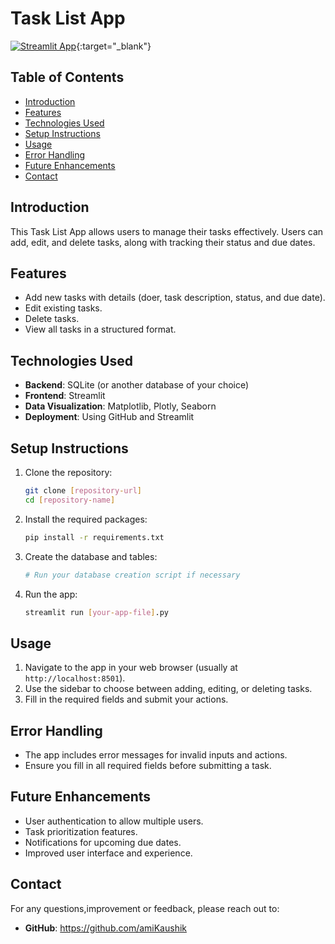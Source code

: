 # Task List App
[![Streamlit App](https://streamlit.io/images/brand/streamlit-logo-primary-colormark-lighttext.png)](https://kashiekay-apptasklistapp-vnauntoopa4wjdqi8yi2ws.streamlit.app/){:target="_blank"}
## Table of Contents
- [Introduction](#introduction)
- [Features](#features)
- [Technologies Used](#technologies-used)
- [Setup Instructions](#setup-instructions)
- [Usage](#usage)
- [Error Handling](#error-handling)
- [Future Enhancements](#future-enhancements)
- [Contact](#contact)

## Introduction
This Task List App allows users to manage their tasks effectively. Users can add, edit, and delete tasks, along with tracking their status and due dates.

## Features
- Add new tasks with details (doer, task description, status, and due date).
- Edit existing tasks.
- Delete tasks.
- View all tasks in a structured format.

## Technologies Used
- **Backend**: SQLite (or another database of your choice)
- **Frontend**: Streamlit
- **Data Visualization**: Matplotlib, Plotly, Seaborn
- **Deployment**: Using GitHub and Streamlit

## Setup Instructions
1. Clone the repository:
   ```bash
   git clone [repository-url]
   cd [repository-name]
   ```

2. Install the required packages:
   ```bash
   pip install -r requirements.txt
   ```

3. Create the database and tables:
   ```python
   # Run your database creation script if necessary
   ```

4. Run the app:
   ```bash
   streamlit run [your-app-file].py
   ```
## Usage
1. Navigate to the app in your web browser (usually at `http://localhost:8501`).
2. Use the sidebar to choose between adding, editing, or deleting tasks.
3. Fill in the required fields and submit your actions.

## Error Handling
- The app includes error messages for invalid inputs and actions.
- Ensure you fill in all required fields before submitting a task.

## Future Enhancements
- User authentication to allow multiple users.
- Task prioritization features.
- Notifications for upcoming due dates.
- Improved user interface and experience.

## Contact
For any questions,improvement or feedback, please reach out to:
- **GitHub**: https://github.com/amiKaushik
```
